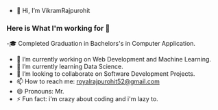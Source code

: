 - 👋 Hi, I’m VikramRajpurohit
### Here is What I'm working for 👋
-🎓 Completed Graduation in Bachelors's in Computer Application.
- 🔭 I’m currently working on Web Development and Machine Learning.
- 🌱 I’m currently learning Data Science.
- 👯 I’m looking to collaborate on Software Development Projects.
- 📫 How to reach me: royalrajpurohit52@gmail.com
- 😄 Pronouns: Mr.
- ⚡ Fun fact: i'm crazy about coding and i'm lazy to.

